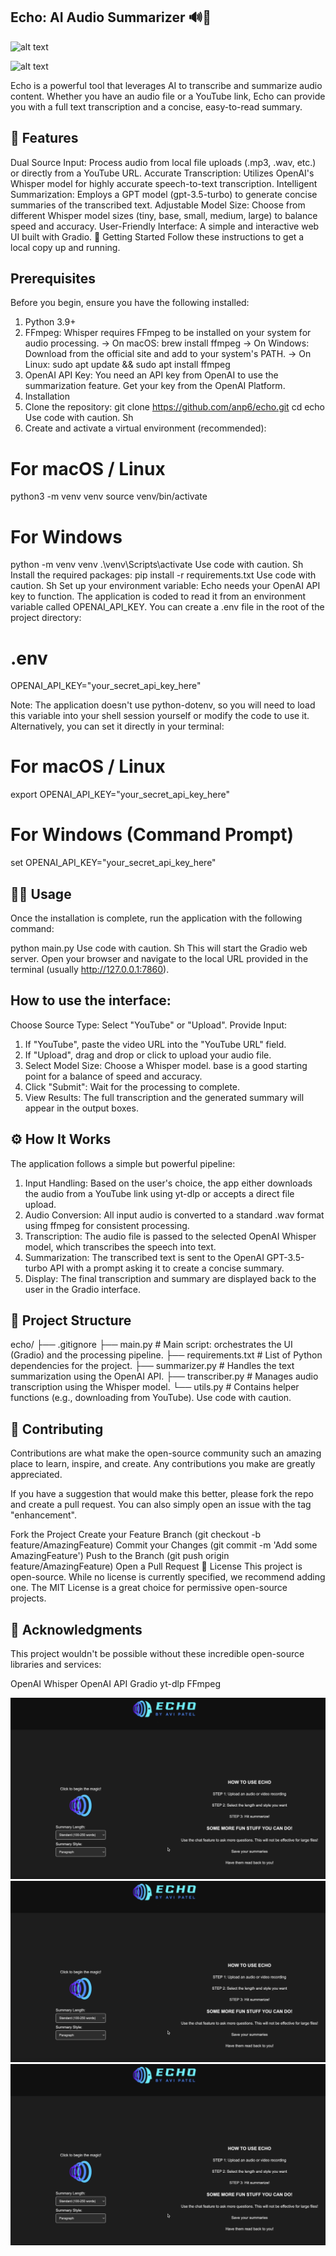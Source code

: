 ## Echo: AI Audio Summarizer 🔊📝
![alt text](https://img.shields.io/badge/Python-3.9+-blue.svg)

![alt text](https://img.shields.io/badge/License-MIT-yellow.svg)

Echo is a powerful tool that leverages AI to transcribe and summarize audio content. Whether you have an audio file or a YouTube link, Echo can provide you with a full text transcription and a concise, easy-to-read summary.


## 🌟 Features
Dual Source Input: Process audio from local file uploads (.mp3, .wav, etc.) or directly from a YouTube URL.
Accurate Transcription: Utilizes OpenAI's Whisper model for highly accurate speech-to-text transcription.
Intelligent Summarization: Employs a GPT model (gpt-3.5-turbo) to generate concise summaries of the transcribed text.
Adjustable Model Size: Choose from different Whisper model sizes (tiny, base, small, medium, large) to balance speed and accuracy.
User-Friendly Interface: A simple and interactive web UI built with Gradio.
🚀 Getting Started
Follow these instructions to get a local copy up and running.

## Prerequisites
Before you begin, ensure you have the following installed:

1. Python 3.9+
2. FFmpeg: Whisper requires FFmpeg to be installed on your system for audio processing.
-> On macOS: brew install ffmpeg
-> On Windows: Download from the official site and add to your system's PATH.
-> On Linux: sudo apt update && sudo apt install ffmpeg
3. OpenAI API Key: You need an API key from OpenAI to use the summarization feature. Get your key from the OpenAI Platform.
4. Installation
5. Clone the repository:
git clone https://github.com/anp6/echo.git
cd echo
Use code with caution.
Sh
6. Create and activate a virtual environment (recommended):
# For macOS / Linux
python3 -m venv venv
source venv/bin/activate

# For Windows
python -m venv venv
.\venv\Scripts\activate
Use code with caution.
Sh
Install the required packages:
pip install -r requirements.txt
Use code with caution.
Sh
Set up your environment variable:
Echo needs your OpenAI API key to function. The application is coded to read it from an environment variable called OPENAI_API_KEY.
You can create a .env file in the root of the project directory:
# .env
OPENAI_API_KEY="your_secret_api_key_here"


Note: The application doesn't use python-dotenv, so you will need to load this variable into your shell session yourself or modify the code to use it.
Alternatively, you can set it directly in your terminal:
# For macOS / Linux
export OPENAI_API_KEY="your_secret_api_key_here"

# For Windows (Command Prompt)
set OPENAI_API_KEY="your_secret_api_key_here"

## 🏃‍♀️ Usage
Once the installation is complete, run the application with the following command:

python main.py
Use code with caution.
Sh
This will start the Gradio web server. Open your browser and navigate to the local URL provided in the terminal (usually http://127.0.0.1:7860).

## How to use the interface:
Choose Source Type: Select "YouTube" or "Upload".
Provide Input:
1. If "YouTube", paste the video URL into the "YouTube URL" field.
2. If "Upload", drag and drop or click to upload your audio file.
3. Select Model Size: Choose a Whisper model. base is a good starting point for a balance of speed and accuracy.
4. Click "Submit": Wait for the processing to complete.
5. View Results: The full transcription and the generated summary will appear in the output boxes.


## ⚙️ How It Works
The application follows a simple but powerful pipeline:

1. Input Handling: Based on the user's choice, the app either downloads the audio from a YouTube link using yt-dlp or accepts a direct file upload.
2. Audio Conversion: All input audio is converted to a standard .wav format using ffmpeg for consistent processing.
3. Transcription: The audio file is passed to the selected OpenAI Whisper model, which transcribes the speech into text.
4. Summarization: The transcribed text is sent to the OpenAI GPT-3.5-turbo API with a prompt asking it to create a concise summary.
5. Display: The final transcription and summary are displayed back to the user in the Gradio interface.


## 📂 Project Structure
echo/
├── .gitignore
├── main.py            # Main script: orchestrates the UI (Gradio) and the processing pipeline.
├── requirements.txt   # List of Python dependencies for the project.
├── summarizer.py      # Handles the text summarization using the OpenAI API.
├── transcriber.py     # Manages audio transcription using the Whisper model.
└── utils.py           # Contains helper functions (e.g., downloading from YouTube).
Use code with caution.


## 🤝 Contributing
Contributions are what make the open-source community such an amazing place to learn, inspire, and create. Any contributions you make are greatly appreciated.

If you have a suggestion that would make this better, please fork the repo and create a pull request. You can also simply open an issue with the tag "enhancement".

Fork the Project
Create your Feature Branch (git checkout -b feature/AmazingFeature)
Commit your Changes (git commit -m 'Add some AmazingFeature')
Push to the Branch (git push origin feature/AmazingFeature)
Open a Pull Request
📄 License
This project is open-source. While no license is currently specified, we recommend adding one. The MIT License is a great choice for permissive open-source projects.

## 🙏 Acknowledgments
This project wouldn't be possible without these incredible open-source libraries and services:

OpenAI Whisper
OpenAI API
Gradio
yt-dlp
FFmpeg


![demo1](assets/demo1.png)
![demo2](assets/demo1.png)
![demo3](assets/demo1.png)

